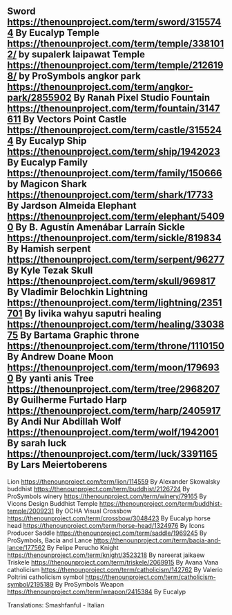 ﻿Sword https://thenounproject.com/term/sword/3155744 By Eucalyp 
Temple https://thenounproject.com/term/temple/3381012/ by supalerk laipawat
Temple https://thenounproject.com/term/temple/2126198/ by ProSymbols
angkor park https://thenounproject.com/term/angkor-park/2855902 By Ranah Pixel Studio
Fountain https://thenounproject.com/term/fountain/3147611 By Vectors Point
Castle https://thenounproject.com/term/castle/3155244 By Eucalyp 
Ship https://thenounproject.com/term/ship/1942023 By Eucalyp 
Family https://thenounproject.com/term/family/150666 by Magicon
Shark https://thenounproject.com/term/shark/17733 By Jardson Almeida
Elephant https://thenounproject.com/term/elephant/54090 By B. Agustín Amenábar Larraín
Sickle https://thenounproject.com/term/sickle/819834 By Hamish 
serpent https://thenounproject.com/term/serpent/96277 By Kyle Tezak
Skull https://thenounproject.com/term/skull/969817 By Vladimir Belochkin
Lightning https://thenounproject.com/term/lightning/2351701 By livika wahyu saputri 
healing https://thenounproject.com/term/healing/3303875 By Bartama Graphic
throne https://thenounproject.com/term/throne/1110150 By Andrew Doane 
Moon https://thenounproject.com/term/moon/1796930 By yanti anis
Tree https://thenounproject.com/term/tree/2968207 By Guilherme Furtado
Harp https://thenounproject.com/term/harp/2405917 By Andi Nur Abdillah
Wolf https://thenounproject.com/term/wolf/1942001 By sarah
luck https://thenounproject.com/term/luck/3391165 By Lars Meiertoberens
---
Lion https://thenounproject.com/term/lion/114559
By Alexander Skowalsky
buddhist https://thenounproject.com/term/buddhist/2126724
By ProSymbols
winery https://thenounproject.com/term/winery/79165
By Vicons Design
Buddhist Temple https://thenounproject.com/term/buddhist-temple/2009231
By OCHA Visual
Crossbow https://thenounproject.com/term/crossbow/3048423
By Eucalyp 
horse head https://thenounproject.com/term/horse-head/1324976
By Icons Producer 
Saddle https://thenounproject.com/term/saddle/1969245
By ProSymbols,
Bacía and Lance https://thenounproject.com/term/bacia-and-lance/177562
By Felipe Perucho
Knight https://thenounproject.com/term/knight/3523218
By nareerat jaikaew
Triskele https://thenounproject.com/term/triskele/2069915
By Avana Vana
catholicism https://thenounproject.com/term/catholicism/142762
By Valerio Poltrini
catholicism symbol https://thenounproject.com/term/catholicism-symbol/2195189
By ProSymbols
Weapon https://thenounproject.com/term/weapon/2415384
By Eucalyp 

Translations:
Smashfanful - Italian
